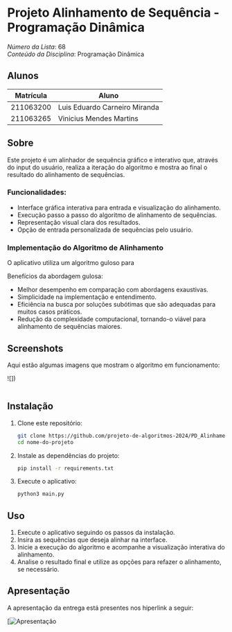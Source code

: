 # Projeto Alinhamento de Sequência - Programação Dinâmica

*Número da Lista*: 68<br>
*Conteúdo da Disciplina*: Programação Dinâmica<br>

## Alunos
| Matrícula | Aluno |
| -- | -- |
| 211063200 | Luis Eduardo Carneiro Miranda |
| 211063265 | Vinicius Mendes Martins |


## Sobre  
Este projeto é um alinhador de sequência gráfico e interativo que, através do input do usuário, realiza a iteração do algoritmo e mostra ao final o resultado do alinhamento de sequências.

### Funcionalidades:  
- Interface gráfica interativa para entrada e visualização do alinhamento.
- Execução passo a passo do algoritmo de alinhamento de sequências.
- Representação visual clara dos resultados.
- Opção de entrada personalizada de sequências pelo usuário.

### Implementação do Algoritmo de Alinhamento
O aplicativo utiliza um algoritmo guloso para 

Benefícios da abordagem gulosa:
- Melhor desempenho em comparação com abordagens exaustivas.
- Simplicidade na implementação e entendimento.
- Eficiência na busca por soluções subótimas que são adequadas para muitos casos práticos.
- Redução da complexidade computacional, tornando-o viável para alinhamento de sequências maiores.

## Screenshots
Aqui estão algumas imagens que mostram o algoritmo em funcionamento:

![])

![]()

## Instalação  

1. Clone este repositório:  
   ```sh
   git clone https://github.com/projeto-de-algoritmos-2024/PD_Alinhamento
   cd nome-do-projeto
   ```  
2. Instale as dependências do projeto:  
   ```sh
   pip install -r requirements.txt
   ```  
3. Execute o aplicativo:  
   ```sh
   python3 main.py
   ```   

## Uso
1) Execute o aplicativo seguindo os passos da instalação.
2) Insira as sequências que deseja alinhar na interface.
3) Inicie a execução do algoritmo e acompanhe a visualização interativa do alinhamento.
4) Analise o resultado final e utilize as opções para refazer o alinhamento, se necessário.

## Apresentação 

A apresentação da entrega está presentes nos hiperlink a seguir:

[![Apresentação]()
